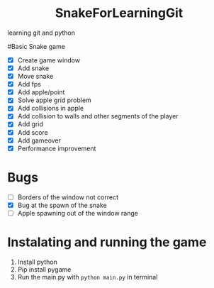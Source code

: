 <h1 align="center"> SnakeForLearningGit </h1>
learning git and python

#Basic Snake game

- [x] Create game window
- [x] Add snake
- [x] Move snake
- [x] Add fps
- [x] Add apple/point
- [x] Solve apple grid problem
- [x] Add collisions in apple
- [x] Add collision to walls and other segments of the player
- [x] Add grid
- [x] Add score
- [x] Add gameover
- [x] Performance improvement

# Bugs

- [ ] Borders of the window not correct
- [x] Bug at the spawn of the snake
- [ ] Apple spawning out of the window range

# Instalating and running the game

1. Install python
2. Pip install pygame
3. Run the main.py with `python main.py` in terminal
